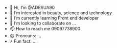 - 👋 Hi, I’m @ADESUA90
- 👀 I’m interested in beauty, science and technology
- 🌱 I’m currently learning Front end developer
- 💞️ I’m looking to collaborate on ...
- 📫 How to reach me 09097738900
- 😄 Pronouns: ...
- ⚡ Fun fact: ...

<!---
ADESUA90/ADESUA90 is a ✨ special ✨ repository because its `README.md` (this file) appears on your GitHub profile.
You can click the Preview link to take a look at your changes.
--->
